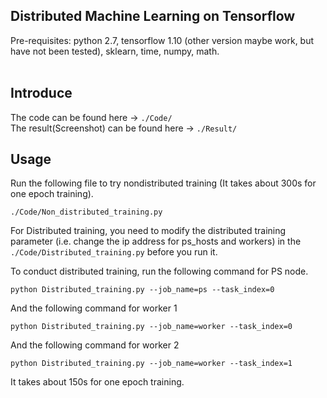 ## Distributed Machine Learning on Tensorflow

Pre-requisites: python 2.7, tensorflow 1.10 (other version maybe work, but have not been tested), sklearn, time, numpy, math.</br> </br> 

## Introduce
The code can be found here -> ```./Code/``` </br> 
The result(Screenshot) can be found here -> ```./Result/```

## Usage
Run the following file to try nondistributed training (It takes about 300s for one epoch training). 
```
./Code/Non_distributed_training.py
```
For Distributed training, you need to modify the distributed training parameter (i.e. change the ip address for ps_hosts and workers) in the ```./Code/Distributed_training.py``` before you run it.</br> 

To conduct distributed training, run the following command for PS node.
```
python Distributed_training.py --job_name=ps --task_index=0
```
And the following command for worker 1
```
python Distributed_training.py --job_name=worker --task_index=0
```
And the following command for worker 2
```
python Distributed_training.py --job_name=worker --task_index=1
```
It takes about 150s for one epoch training.<br/>
